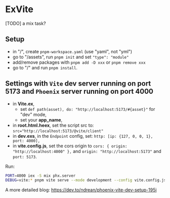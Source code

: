 # ExVite

[TODO] a mix task?

## Setup

- in "/", create `pnpm-workspace.yaml` (use "yaml", not "yml")
- go to "/assets", run `pnpm init` and set `"type": "module"`
- add/remove packages with `pnpm add -D xxx` or `pnpm remove xxx`
- go to "/" and run `pnpm install`.

## Settings with `Vite` dev server running on port 5173 and `Phoenix` server running on port 4000

- in __Vite.ex__, 
  - set `def path(asset), do: "http://localhost:5173/#{asset}"` for "dev" mode,
  - set your __app_name__,
- in __root.html.heex__, set the script src to:  `src="http://localhost:5173/@vite/client"`
- in __dev.exs__,  in the `Endpoint` config, set: `http: [ip: {127, 0, 0, 1}, port: 4000],`
- in __vite.config.js__, set the cors origin to `cors: { origin: "http://localhost:4000" },`  and `origin: "http://localhost:5173"` and `port: 5173`.

Run:

```sh
PORT=4000 iex -S mix phx.server
DEBUG=vite:* pnpm vite serve --mode development --config vite.config.js
```

A more detailed blog: <https://dev.to/ndrean/phoenix-vite-dev-setup-195i>
